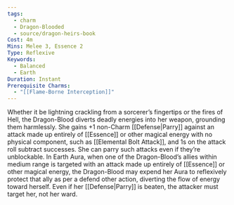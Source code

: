 ```yaml
---
tags:
  - charm
  - Dragon-Blooded
  - source/dragon-heirs-book
Cost: 4m
Mins: Melee 3, Essence 2
Type: Reflexive
Keywords:
  - Balanced
  - Earth
Duration: Instant
Prerequisite Charms:
  - "[[Flame-Borne Interception]]"
---
```

Whether it be lightning crackling from a sorcerer’s fingertips or the fires of Hell, the Dragon-Blood diverts deadly energies into her weapon, grounding them harmlessly. She gains +1 non-Charm [[Defense|Parry]] against an attack made up entirely of [[Essence]] or other magical energy with no physical component, such as [[Elemental Bolt Attack]], and 1s on the attack roll subtract successes.
She can parry such attacks even if they’re unblockable.
In Earth Aura, when one of the Dragon-Blood’s allies within medium range is targeted with an attack made up entirely of [[Essence]] or other magical energy, the Dragon-Blood may expend her Aura to reflexively protect that ally as per a defend other action, diverting the flow of energy toward herself. Even if her [[Defense|Parry]] is beaten, the attacker must target her, not her ward.